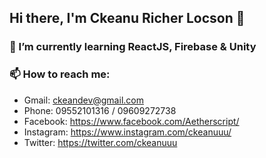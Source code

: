 ## Hi there, I'm Ckeanu Richer Locson 👋

<!--
### 👨‍💻 I’m a computer science student in Western Mindanao State University
-->
### 🌱 I’m currently learning ReactJS, Firebase & Unity
### 📫 How to reach me:
- Gmail: ckeandev@gmail.com
- Phone: 09552101316 / 09609272738
- Facebook: https://www.facebook.com/Aetherscript/
- Instagram: https://www.instagram.com/ckeanuuu/
- Twitter: https://twitter.com/ckeanuuu



<!--
### 😄 Pronouns: He/His
- ⚡ Fun fact: 
 - 👯 I’m looking to collaborate on ...
- 🤔 I’m looking for help with ...
- 💬 Ask me about ...
-->
